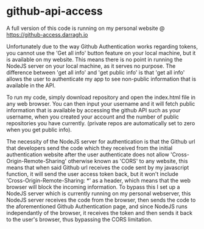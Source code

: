# github-api-access

A full version of this code is running on my personal website @ https://github-access.darragh.io

Unfortunately due to the way Github Authentication works regarding tokens, you cannot use the 'Get all info' button feature on your local machine, but it is available on my website.
This means there is no point in running the NodeJS server on your local machine, as it serves no purpose. The difference between 'get all info' and 'get public info'
is that 'get all info' allows the user to authenticate my app to see non-public information that is available in the API.

To run my code, simply download repository and open the index.html file in any web browser. You can then input your username and it will fetch public information
that is available by accessing the github API such as your username, when you created your account and the number of public repositories you have currently.
(private repos are automatically set to zero when you get public info).

The necessity of the NodeJS server for authentication is that the Github url that developers send the code which they received from the initial authentication website after the user 
authenticate does not allow 'Cross-Origin-Remote-Sharing' otherwise known as 'CORS' to any website, this means that when said Github url receives the code sent by my javascript function,
it will send the user access token back, but it won't include 'Cross-Origin-Remote-Sharing: *' as a header, which means that the web browser will block the incoming information.
To bypass this I set up a NodeJS server which is currently running on my personal webserver, this NodeJS server receives the code from the browser, then sends the code to the 
aforementioned Github Authentication page, and since NodeJS runs independantly of the browser, it receives the token and then sends it back to the user's browser, thus bypassing the 
CORS limitation.
